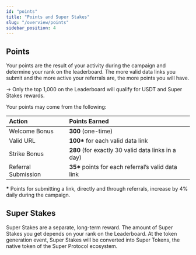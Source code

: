 ```yaml
---
id: "points"
title: "Points and Super Stakes"
slug: "/overview/points"
sidebar_position: 4
---
```


## Points

Your points are the result of your activity during the campaign and determine your rank on the leaderboard. The more valid data links you submit and the more active your referrals are, the more points you will have.

→ Only the top 1,000 on the Leaderboard will qualify for USDT and Super Stakes rewards.

Your points may come from the following:

| **Action**          | **Points Earned** |
| :- | :- |
| Welcome Bonus       | **300** (one-time) |
| Valid URL           | **100\*** for each valid data link |
| Strike Bonus        | **280** (for exactly 30 valid data links in a day) |
| Referral Submission | **35\*** points for each referral’s valid data link |

**\*** Points for submitting a link, directly and through referrals, increase by 4% daily during the campaign.

## Super Stakes

Super Stakes are a separate, long-term reward. The amount of Super Stakes you get depends on your rank on the Leaderboard. At the token generation event, Super Stakes will be converted into Super Tokens, the native token of the Super Protocol ecosystem.